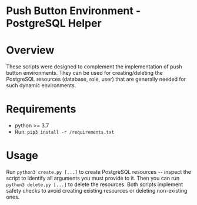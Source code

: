 # Push Button Environment - PostgreSQL Helper

# Overview
These scripts were designed to complement the implementation of push button environments. They can be used for creating/deleting the PostgreSQL resources (database, role, user) that are generally needed for such dynamic environments.

# Requirements
- python >= 3.7
- Run: `pip3 install -r /requirements.txt`

# Usage
Run `python3 create.py [...]` to create PostgreSQL resources -- inspect the script to identify all arguments you must provide to it. Then you can run `python3 delete.py [...]` to delete the resources.
Both scripts implement safety checks to avoid creating existing resources or deleting non-existing ones.
